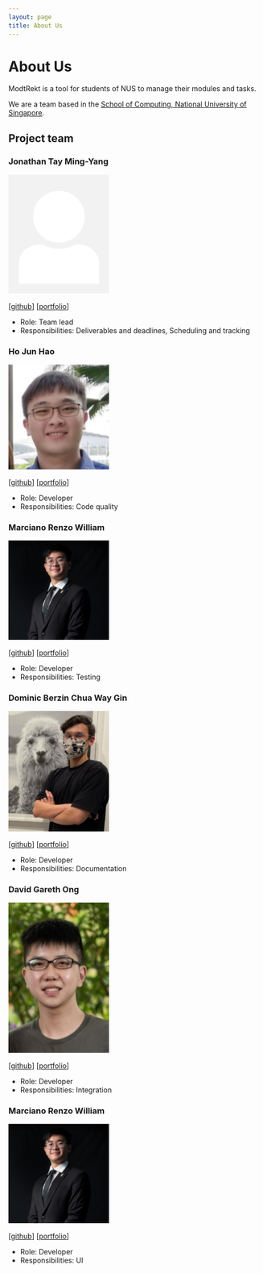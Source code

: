 ```yaml
---
layout: page
title: About Us
---
```


# About Us

ModtRekt is a tool for students of NUS to manage their modules and tasks.

We are a team based in the [School of Computing, National University of Singapore](http://www.comp.nus.edu.sg).

## Project team

### Jonathan Tay Ming-Yang

<img src="images/jontmy.png" width="200px">

[[github](https://github.com/jontmy)]
[[portfolio](team/jontmy.md)]

* Role: Team lead
* Responsibilities: Deliverables and deadlines, Scheduling and tracking

### Ho Jun Hao

<img src="images/hojunhao2000.png" width="200px">

[[github](http://github.com/hojunhao2000)]
[[portfolio](team/hojunhao2000.md)]

* Role: Developer
* Responsibilities: Code quality

### Marciano Renzo William

<img src="images/midnightfeverrr.png" width="200px">

[[github](http://github.com/midnightfeverrr)] [[portfolio](team/midnightfeverrr.md)]

* Role: Developer
* Responsibilities: Testing

### Dominic Berzin Chua Way Gin

<img src="images/domoberzin.png" width="200px">

[[github](http://github.com/domoberzin)]
[[portfolio](team/domoberzin.md)]

* Role: Developer
* Responsibilities: Documentation

### David Gareth Ong

<img src="images/vvidday.png" width="200px">

[[github](http://github.com/vvidday)]
[[portfolio](team/vvidday.md)]

* Role: Developer
* Responsibilities: Integration

### Marciano Renzo William

<img src="images/midnightfeverrr.png" width="200px">

[[github](http://github.com/midnightfeverrr)]
[[portfolio](team/midnightfeverrr.md)]

* Role: Developer
* Responsibilities: UI
